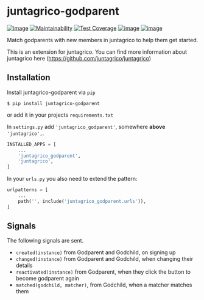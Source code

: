 # juntagrico-godparent

[![image](https://github.com/juntagrico/juntagrico-godparent/actions/workflows/juntagrico-ci.yml/badge.svg?branch=main&event=push)](https://github.com/juntagrico/juntagrico-godparent/actions/workflows/juntagrico-ci.yml)
[![Maintainability](https://api.codeclimate.com/v1/badges/f390c5529dcde5b83e85/maintainability)](https://codeclimate.com/github/juntagrico/juntagrico-godparent/maintainability)
[![Test Coverage](https://api.codeclimate.com/v1/badges/f390c5529dcde5b83e85/test_coverage)](https://codeclimate.com/github/juntagrico/juntagrico-godparent/test_coverage)
[![image](https://img.shields.io/github/last-commit/juntagrico/juntagrico-godparent.svg)](https://github.com/juntagrico/juntagrico-godparent)
[![image](https://img.shields.io/github/commit-activity/y/juntagrico/juntagrico-godparent)](https://github.com/juntagrico/juntagrico-godparent)

Match godparents with new members in juntagrico to help them get started.

This is an extension for juntagrico. You can find more information about juntagrico here
(https://github.com/juntagrico/juntagrico)

## Installation


Install juntagrico-godparent via `pip`

    $ pip install juntagrico-godparent

or add it in your projects `requirements.txt`

In `settings.py` add `'juntagrico_godparent'`, somewhere **above** `'juntagrico',`.

```python
INSTALLED_APPS = [
    ...
    'juntagrico_godparent',
    'juntagrico',
]
```

In your `urls.py` you also need to extend the pattern:

```python
urlpatterns = [
    ...
    path('', include('juntagrico_godparent.urls')),
]
```

## Signals

The following signals are sent.

* `created(instance)` from Godparent and Godchild, on signing up
* `changed(instance)` from Godparent and Godchild, when changing their details
* `reactivated(instance)` from Godparent, when they click the button to become godparent again
* `matched(godchild, matcher)`, from Godchild, when a matcher matches them

